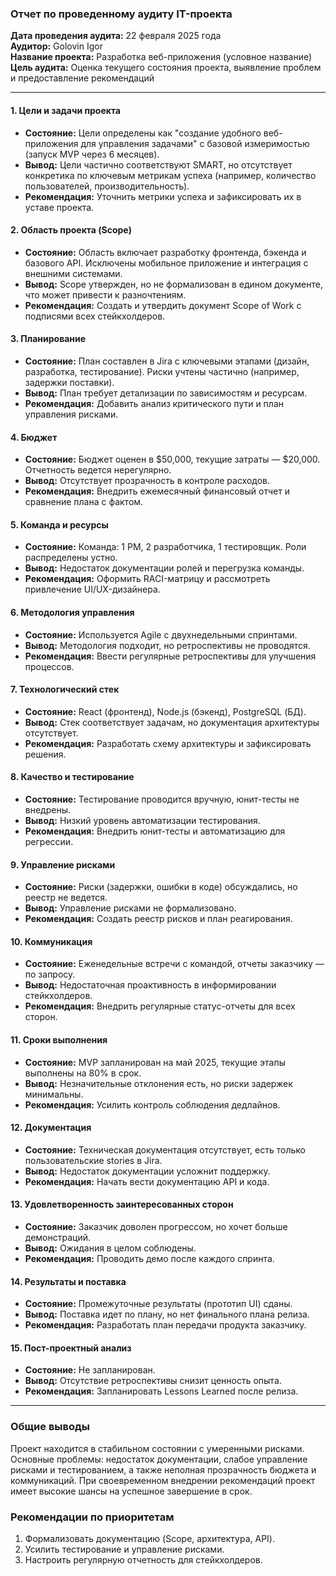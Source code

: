 ### Отчет по проведенному аудиту IT-проекта  
**Дата проведения аудита:** 22 февраля 2025 года  
**Аудитор:** Golovin Igor  
**Название проекта:** Разработка веб-приложения (условное название)  
**Цель аудита:** Оценка текущего состояния проекта, выявление проблем и предоставление рекомендаций  

---

#### 1. Цели и задачи проекта  
- **Состояние:** Цели определены как "создание удобного веб-приложения для управления задачами" с базовой измеримостью (запуск MVP через 6 месяцев).  
- **Вывод:** Цели частично соответствуют SMART, но отсутствует конкретика по ключевым метрикам успеха (например, количество пользователей, производительность).  
- **Рекомендация:** Уточнить метрики успеха и зафиксировать их в уставе проекта.  

#### 2. Область проекта (Scope)  
- **Состояние:** Область включает разработку фронтенда, бэкенда и базового API. Исключены мобильное приложение и интеграция с внешними системами.  
- **Вывод:** Scope утвержден, но не формализован в едином документе, что может привести к разночтениям.  
- **Рекомендация:** Создать и утвердить документ Scope of Work с подписями всех стейкхолдеров.  

#### 3. Планирование  
- **Состояние:** План составлен в Jira с ключевыми этапами (дизайн, разработка, тестирование). Риски учтены частично (например, задержки поставки).  
- **Вывод:** План требует детализации по зависимостям и ресурсам.  
- **Рекомендация:** Добавить анализ критического пути и план управления рисками.  

#### 4. Бюджет  
- **Состояние:** Бюджет оценен в $50,000, текущие затраты — $20,000. Отчетность ведется нерегулярно.  
- **Вывод:** Отсутствует прозрачность в контроле расходов.  
- **Рекомендация:** Внедрить ежемесячный финансовый отчет и сравнение плана с фактом.  

#### 5. Команда и ресурсы  
- **Состояние:** Команда: 1 PM, 2 разработчика, 1 тестировщик. Роли распределены устно.  
- **Вывод:** Недостаток документации ролей и перегрузка команды.  
- **Рекомендация:** Оформить RACI-матрицу и рассмотреть привлечение UI/UX-дизайнера.  

#### 6. Методология управления  
- **Состояние:** Используется Agile с двухнедельными спринтами.  
- **Вывод:** Методология подходит, но ретроспективы не проводятся.  
- **Рекомендация:** Ввести регулярные ретроспективы для улучшения процессов.  

#### 7. Технологический стек  
- **Состояние:** React (фронтенд), Node.js (бэкенд), PostgreSQL (БД).  
- **Вывод:** Стек соответствует задачам, но документация архитектуры отсутствует.  
- **Рекомендация:** Разработать схему архитектуры и зафиксировать решения.  

#### 8. Качество и тестирование  
- **Состояние:** Тестирование проводится вручную, юнит-тесты не внедрены.  
- **Вывод:** Низкий уровень автоматизации тестирования.  
- **Рекомендация:** Внедрить юнит-тесты и автоматизацию для регрессии.  

#### 9. Управление рисками  
- **Состояние:** Риски (задержки, ошибки в коде) обсуждались, но реестр не ведется.  
- **Вывод:** Управление рисками не формализовано.  
- **Рекомендация:** Создать реестр рисков и план реагирования.  

#### 10. Коммуникация  
- **Состояние:** Еженедельные встречи с командой, отчеты заказчику — по запросу.  
- **Вывод:** Недостаточная проактивность в информировании стейкхолдеров.  
- **Рекомендация:** Внедрить регулярные статус-отчеты для всех сторон.  

#### 11. Сроки выполнения  
- **Состояние:** MVP запланирован на май 2025, текущие этапы выполнены на 80% в срок.  
- **Вывод:** Незначительные отклонения есть, но риски задержек минимальны.  
- **Рекомендация:** Усилить контроль соблюдения дедлайнов.  

#### 12. Документация  
- **Состояние:** Техническая документация отсутствует, есть только пользовательские stories в Jira.  
- **Вывод:** Недостаток документации усложнит поддержку.  
- **Рекомендация:** Начать вести документацию API и кода.  

#### 13. Удовлетворенность заинтересованных сторон  
- **Состояние:** Заказчик доволен прогрессом, но хочет больше демонстраций.  
- **Вывод:** Ожидания в целом соблюдены.  
- **Рекомендация:** Проводить демо после каждого спринта.  

#### 14. Результаты и поставка  
- **Состояние:** Промежуточные результаты (прототип UI) сданы.  
- **Вывод:** Поставка идет по плану, но нет финального плана релиза.  
- **Рекомендация:** Разработать план передачи продукта заказчику.  

#### 15. Пост-проектный анализ  
- **Состояние:** Не запланирован.  
- **Вывод:** Отсутствие ретроспективы снизит ценность опыта.  
- **Рекомендация:** Запланировать Lessons Learned после релиза.  

---

### Общие выводы  
Проект находится в стабильном состоянии с умеренными рисками. Основные проблемы: недостаток документации, слабое управление рисками и тестированием, а также неполная прозрачность бюджета и коммуникаций. При своевременном внедрении рекомендаций проект имеет высокие шансы на успешное завершение в срок.

### Рекомендации по приоритетам  
1. Формализовать документацию (Scope, архитектура, API).  
2. Усилить тестирование и управление рисками.  
3. Настроить регулярную отчетность для стейкхолдеров.  
